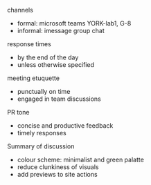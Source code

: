 channels
- formal: microsoft teams YORK-lab1, G-8 
- informal: imessage group chat

response times
- by the end of the day
- unless otherwise specified

meeting etuquette
- punctually on time
- engaged in team discussions 

PR tone
- concise and productive feedback
- timely responses

Summary of discussion
- colour scheme: minimalist and green palatte
- reduce clunkiness of visuals
- add previews to site actions